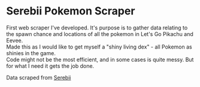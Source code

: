 # Serebii Pokemon Scraper

First web scraper I've developed. It's purpose is to gather data relating to the spawn chance and locations of all the pokemon in Let's Go Pikachu and Eevee. <br />
Made this as I would like to get myself a "shiny living dex" - all Pokemon as shinies in the game. <br />
Code might not be the most efficient, and in some cases is quite messy. But for what I need it gets the job done. <br />

Data scraped from [Serebii](https://serebii.net)
